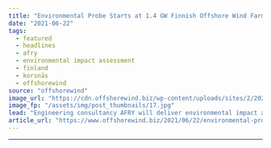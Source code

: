```yaml
---
title: "Environmental Probe Starts at 1.4 GW Finnish Offshore Wind Farm"
date: "2021-06-22"
tags: 
  - featured
  - headlines
  - afry
  - environmental impact assessment
  - finland
  - korsnäs
  - offshorewind
source: "offshorewind"
image_url: "https://cdn.offshorewind.biz/wp-content/uploads/sites/2/2021/06/07140003/Vessels-rochade-as-Taiwanese-wind-farm-nears-offshore-construction-phase.jpg"
image_fp: "/assets/img/post_thumbnails/17.jpg"
lead: "Engineering consultancy AFRY will deliver environmental impact assessment and prepare the local master plan"
article_url: "https://www.offshorewind.biz/2021/06/22/environmental-probe-starts-at-1-4-gw-finnish-offshore-wind-farm/"
---
```


---
